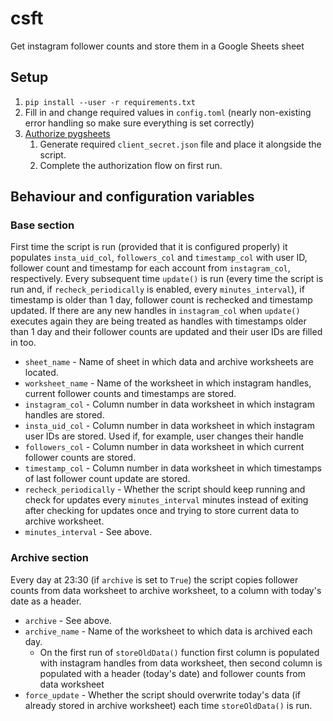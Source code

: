 # csft
Get instagram follower counts and store them in a Google Sheets sheet

## Setup
1. `pip install --user -r requirements.txt`
2. Fill in and change required values in `config.toml` (nearly non-existing error handling so make sure everything is set correctly)
3. [Authorize pygsheets](https://pygsheets.readthedocs.io/en/stable/authorization.html)
    1. Generate required `client_secret.json` file and place it alongside the script.
    2. Complete the authorization flow on first run.

## Behaviour and configuration variables
### Base section
First time the script is run (provided that it is configured properly) it populates `insta_uid_col`, `followers_col` and `timestamp_col` with user ID, follower count and timestamp for each account from `instagram_col`, respectively. Every subsequent time `update()` is run (every time the script is run and, if `recheck_periodically` is enabled, every `minutes_interval`), if timestamp is older than 1 day, follower count is rechecked and timestamp updated. If there are any new handles in `instagram_col` when `update()` executes again they are being treated as handles with timestamps older than 1 day and their follower counts are updated and their user IDs are filled in too.
* `sheet_name` - Name of sheet in which data and archive worksheets are located.
* `worksheet_name` - Name of the worksheet in which instagram handles, current follower counts and timestamps are stored.
* `instagram_col` - Column number in data worksheet in which instagram handles are stored.
* `insta_uid_col` - Column number in data worksheet in which instagram user IDs are stored. Used if, for example, user changes their handle
* `followers_col` - Column number in data worksheet in which current follower counts are stored.
* `timestamp_col` - Column number in data worksheet in which timestamps of last follower count update are stored.
* `recheck_periodically` - Whether the script should keep running and check for updates every `minutes_interval` minutes instead of exiting after checking for updates once and trying to store current data to archive worksheet.
* `minutes_interval` - See above.
### Archive section
Every day at 23:30 (if `archive` is set to `True`) the script copies follower counts from data worksheet to archive worksheet, to a column with today's date as a header.
* `archive` - See above.
* `archive_name` - Name of the worksheet to which data is archived each day.
    * On the first run of `storeOldData()` function first column is populated with instagram handles from data worksheet, then second column is populated with a header (today's date) and follower counts from data worksheet
* `force_update` - Whether the script should overwrite today's data (if already stored in archive worksheet) each time `storeOldData()` is run.
